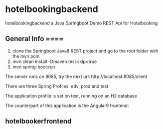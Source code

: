 # hotelbookingbackend
hotelbookingbackend a Java Springboot Demo REST Api for Hotelbooking

## General Info ====

  1) clone the Springboot Java8 REST project and go to the root folder with the mvn pom
  2) mvn clean install -Dmaven.test.skip=true
  3) mvn spring-boot:run

  The server runs on 8085, try the next url: http://localhost:8085/client
  
  There are three Spring Profiles: edv, prod and test
  
  The application profile is set on test, running on an H2 database

The counterpart of this application is the Angular9 frontend:

## hotelbookerfrontend

  
 
